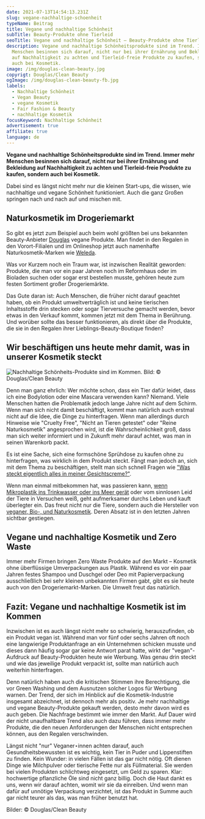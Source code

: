 ```yaml
---
date: 2021-07-13T14:54:13.231Z
slug: vegane-nachhaltige-schoenheit
typeName: Beitrag
title: Vegane und nachhaltige Schönheit
subTitle: Beauty-Produkte ohne Tierleid
seoTitle: Vegane und nachhaltige Schönheit – Beauty-Produkte ohne Tierleid
description: Vegane und nachhaltige Schönheitsprodukte sind im Trend. Immer mehr
  Menschen besinnen sich darauf, nicht nur bei ihrer Ernährung und Bekleidung
  auf Nachhaltigkeit zu achten und Tierleid-freie Produkte zu kaufen, sondern
  auch bei Kosmetik.
image: /img/douglas-clean-beauty.jpg
copyrigt: Douglas/Clean Beauty
ogImage: /img/douglas-clean-beauty-fb.jpg
labels:
  - Nachhaltige Schönheit
  - Vegan Beauty
  - vegane Kosmetik
  - Fair Fashion & Beauty
  - nachhaltige Kosmetik
focusKeyword: Nachhaltige Schönheit
advertisement: true
affiliate: true
language: de
---
```

**Vegane und nachhaltige Schönheitsprodukte sind im Trend. Immer mehr Menschen besinnen sich darauf, nicht nur bei ihrer Ernährung und Bekleidung auf Nachhaltigkeit zu achten und Tierleid-freie Produkte zu kaufen, sondern auch bei Kosmetik.**

Dabei sind es längst nicht mehr nur die kleinen Start-ups, die wissen, wie nachhaltige und vegane Schönheit funktioniert. Auch die ganz Großen springen nach und nach auf und mischen mit.

## Naturkosmetik im Drogeriemarkt

So gibt es jetzt zum Beispiel auch beim wohl größten bei uns bekannten Beauty-Anbieter [Douglas](https://www.douglas.de) vegane Produkte. Man findet in den Regalen in den Vorort-Filialen und im Onlineshop jetzt auch namenhafte Naturkosmetik-Marken wie [Weleda](https://www.douglas.de/de/b/weleda/b0660).

Was vor Kurzem noch ein Traum war, ist inzwischen Realität geworden: Produkte, die man vor ein paar Jahren noch im Reformhaus oder im Bioladen suchen oder sogar erst bestellen musste, gehören heute zum festen Sortiment großer Drogeriemärkte.

Das Gute daran ist: Auch Menschen, die früher nicht darauf geachtet haben, ob ein Produkt umweltverträglich ist und keine tierischen Inhaltsstoffe drin stecken oder sogar Tierversuche gemacht werden, bevor etwas in den Verkauf kommt,  kommen jetzt mit dem Thema in Berührung. Und worüber sollte das besser funktionieren, als direkt über die Produkte, die sie in den Regalen ihrer Lieblings-Beauty-Boutique finden?

## Wir beschäftigen uns heute mehr damit, was in unserer Kosmetik steckt

![Nachhaltige Schönheits-Produkte sind im Kommen. Bild: © Douglas/Clean Beauty](/img/douglas-clean-beauty-1-.jpg "Nachhaltige Schönheits-Produkte sind im Kommen. Bild: © Douglas/Clean Beauty")

Denn man ganz ehrlich: Wer möchte schon, dass ein Tier dafür leidet, dass ich eine Bodylotion oder eine Mascara verwenden kann? Niemand. Viele Menschen hatten die Problematik jedoch lange Jahre nicht auf dem Schirm. Wenn man sich nicht damit beschäftigt, kommt man natürlich auch erstmal nicht auf die Idee, die Dinge zu hinterfragen. Wenn man allerdings durch Hinweise wie "Cruelty Free", "Nicht an Tieren getestet" oder "Reine Naturkosmetik" angesprochen wird, ist die Wahrscheinlichkeit groß, dass man sich weiter informiert und in Zukunft mehr darauf achtet, was man in seinen Warenkorb packt.

Es ist eine Sache, sich eine formschöne Sprühdose zu kaufen ohne zu hinterfragen, was wirklich in dem Produkt steckt. Fängt man jedoch an, sich mit dem Thema zu beschäftigen, stellt man sich schnell Fragen wie ["Was steckt eigentlich alles in meiner Gesichtscreme?"](https://www.douglas.de/de/c/clean-beauty/gesicht/1104). 

Wenn man einmal mitbekommen hat, was passieren kann, [wenn Mikroplastik ins Trinkwasser oder ins Meer gerät](/2018/05/mikroplastik-in-der-kosmetik/) oder vom sinnlosen Leid der Tiere in Versuchen weiß, geht aufmerksamer durchs Leben und kauft überlegter ein. Das freut nicht nur die Tiere, sondern auch die Hersteller von [veganer, Bio-, und Naturkosmetik](/2018/03/vegane-kosmetik-und-naturkosmetik/). Deren Absatz ist in den letzten Jahren sichtbar gestiegen.

## Vegane und nachhaltige Kosmetik und Zero Waste

Immer mehr Firmen bringen Zero Waste Produkte auf den Markt – Kosmetik ohne überflüssige Umverpackungen aus Plastik. Während es vor ein paar Jahren festes Shampoo und Duschgel oder Deo mit Papierverpackung ausschließlich bei sehr kleinen unbekannten Firmen gabt, gibt es sie heute auch von den Drogeriemarkt-Marken. Die Umwelt freut das natürlich.

## Fazit: Vegane und nachhaltige Kosmetik ist im Kommen

Inzwischen ist es auch längst nicht mehr so schwierig, herauszufinden, ob ein Produkt vegan ist. Während man vor fünf oder sechs Jahren oft noch eine langwierige Produktanfrage an ein Unternehmen schicken musste und dieses dann häufig sogar gar keine Antwort parat hatte, wirkt der "vegan"-Aufdruck auf Beauty-Produkten heute wie Werbung. Was genau drin steckt und wie das jeweilige Produkt verpackt ist, sollte man natürlich auch weiterhin hinterfragen.

Denn natürlich haben auch die kritischen Stimmen ihre Berechtigung, die vor Green Washing und dem Ausnutzen solcher Logos für Werbung warnen. Der Trend, der sich im Hinblick auf die Kosmetik-Industrie insgesamt abzeichnet, ist dennoch mehr als positiv. Je mehr nachhaltige und vegane Beauty-Produkte gekauft werden, desto mehr davon wird es auch geben. Die Nachfrage bestimmt wie immer den Markt. Auf Dauer wird der nicht unaufhaltbare Trend also auch dazu führen, dass immer mehr Produkte, die den neuen Anforderungen der Menschen nicht entsprechen können, aus den Regalen verschwinden.

Längst nicht "nur" Veganer⋆innen achten darauf, auch Gesundheitsbewussten ist es wichtig, kein Tier in Puder und Lippenstiften zu finden. Kein Wunder: in vielen Fällen ist das gar nicht nötig. Oft dienen Dinge wie Milchpulver oder tierische Fette nur als Füllmaterial. Sie werden bei vielen Produkten schlichtweg eingesetzt, um Geld zu sparen. Klar: hochwertige pflanzliche Öle sind nicht ganz billig. Doch die Haut dankt es uns, wenn wir darauf achten, womit wir sie da einreiben. Und wenn man dafür auf unnötige Verpackung verzichtet, ist das Produkt in Summe auch gar nicht teurer als das, was man früher benutzt hat.

Bilder: © Douglas/Clean Beauty